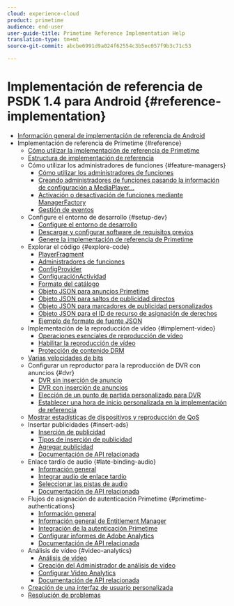 ```yaml
---
cloud: experience-cloud
product: primetime
audience: end-user
user-guide-title: Primetime Reference Implementation Help
translation-type: tm+mt
source-git-commit: abcbe6991d9a024f62554c3b5ec057f9b3c71c53

---
```



# Implementación de referencia de PSDK 1.4 para Android {#reference-implementation}

+ [Información general de implementación de referencia de Android](home.md)
+ Implementación de referencia de Primetime {#reference}
   + [Cómo utilizar la implementación de referencia de Primetime](ref-implementation/how-to-use-ref-player.md)
   + [Estructura de implementación de referencia](ref-implementation/ref-player-structure.md)
   + Cómo utilizar los administradores de funciones {#feature-managers}
      + [Cómo utilizar los administradores de funciones](ref-implementation/using-feature-managers/how-to-use-feature-managers.md)
      + [Creando administradores de funciones pasando la información de configuración a MediaPlayer...](ref-implementation/using-feature-managers/creating-feature-managers.md)
      + [Activación o desactivación de funciones mediante ManagerFactory](ref-implementation/using-feature-managers/turning-features-on-off.md)
      + [Gestión de eventos](ref-implementation/using-feature-managers/handling-events.md)
   + Configure el entorno de desarrollo {#setup-dev}
      + [Configure el entorno de desarrollo](set-up-dev-environment/set-up-dev-environment-overview.md)
      + [Descargar y configurar software de requisitos previos](set-up-dev-environment/download-prereqs-android.md)
      + [Genere la implementación de referencia de Primetime](set-up-dev-environment/install-the-ref-player-project.md)
   + Explorar el código {#explore-code}
      + [PlayerFragment](set-up-dev-environment/exploring-code/player-fragment.md)
      + [Administradores de funciones](set-up-dev-environment/exploring-code/about-psdk-feature-managers.md)
      + [ConfigProvider](set-up-dev-environment/exploring-code/config-provider.md)
      + [ConfiguraciónActividad](set-up-dev-environment/exploring-code/settings-activity.md)
      + [Formato del catálogo](set-up-dev-environment/exploring-code/catalog-format.md)
      + [Objeto JSON para anuncios Primetime](set-up-dev-environment/exploring-code/json-pt-ads.md)
      + [Objeto JSON para saltos de publicidad directos](set-up-dev-environment/exploring-code/json-direct-ad-breaks.md)
      + [Objeto JSON para marcadores de publicidad personalizados](set-up-dev-environment/exploring-code/json-custom-ad-markers.md)
      + [Objeto JSON para el ID de recurso de asignación de derechos](set-up-dev-environment/exploring-code/json-entitlement-resource-id.md)
      + [Ejemplo de formato de fuente JSON](set-up-dev-environment/exploring-code/example-json-feed-format.md)
   + Implementación de la reproducción de vídeo {#implement-video}
      + [Operaciones esenciales de reproducción de vídeo](implement-video-playback/video-playback.md)
      + [Habilitar la reproducción de vídeo](implement-video-playback/enable-video-playback.md)
      + [Protección de contenido DRM](implement-video-playback/content-protection.md)
   + [Varias velocidades de bits](implement-video-playback/mbr.md)
   + Configurar un reproductor para la reproducción de DVR con anuncios {#dvr}
      + [DVR sin inserción de anuncio](implement-video-playback/dvr/dvr-without-ad-insertion.md)
      + [DVR con inserción de anuncios](implement-video-playback/dvr/dvr-with-ad-insertion.md)
      + [Elección de un punto de partida personalizado para DVR](implement-video-playback/dvr/dvr-custom-start-point.md)
      + [Establecer una hora de inicio personalizada en la implementación de referencia](implement-video-playback/dvr/set-custom-start-time-dvr.md)
   + [Mostrar estadísticas de dispositivos y reproducción de QoS](implement-video-playback/qos-statistics.md)
   + Insertar publicidades {#insert-ads}
      + [Inserción de publicidad](insert-ads/ad-insertion.md)
      + [Tipos de inserción de publicidad](insert-ads/ad-insertion-types.md)
      + [Agregar publicidad](insert-ads/add-advertising.md)
      + [Documentación de API relacionada](insert-ads/aps-callbacks-ad-insertion.md)
   + Enlace tardío de audio {#late-binding-audio}
      + [Información general](late-binding-audio/late-binding-audio-overview.md)
      + [Integrar audio de enlace tardío](late-binding-audio/aa-enable.md)
      + [Seleccionar las pistas de audio](late-binding-audio/select-audio-tracks.md)
      + [Documentación de API relacionada](late-binding-audio/aa-api-callbacks.md)
   + Flujos de asignación de autenticación Primetime {#primetime-authentications}
      + [Información general](paytvpass-entitlement/paytvpass-entitlement-overview.md)
      + [Información general de Entitlement Manager](paytvpass-entitlement/entitlement-overvivew.md)
      + [Integración de la autenticación Primetime](paytvpass-entitlement/integrate-pass.md)
      + [Configurar informes de Adobe Analytics](paytvpass-entitlement/pass-analytics-setup.md)
      + [Documentación de API relacionada](paytvpass-entitlement/pass-apis-callbacks.md)
   + Análisis de vídeo {#video-analytics}
      + [Análisis de vídeo](video-analytics/video-analytics-overview.md)
      + [Creación del Administrador de análisis de vídeo](video-analytics/create-video-analytics-manager.md)
      + [Configurar Video Analytics](video-analytics/configure-video-analytics-manager.md)
      + [Documentación de API relacionada](video-analytics/va-apis-callbacks.md)
   + [Creación de una interfaz de usuario personalizada](build-custom-ui.md)
   + [Resolución de problemas](troubleshooting.md)
